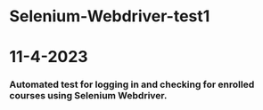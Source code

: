 # Selenium-Webdriver-test1
# 11-4-2023

### Automated test for logging in and checking for enrolled courses using Selenium Webdriver. ###
